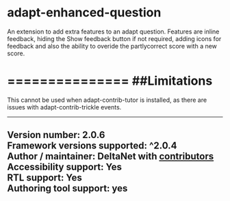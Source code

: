 adapt-enhanced-question
===============

An extension to add extra features to an adapt question. Features are inline feedback, hiding the Show feedback button if not required, adding icons for feedback and also the ability to overide the partlycorrect score with a new score.

===============
##Limitations
===============

This cannot be used when adapt-contrib-tutor is installed, as there are issues with adapt-contrib-trickle events.

----------------------------
**Version number:**  2.0.6     
**Framework versions supported:**  ^2.0.4    
**Author / maintainer:** DeltaNet with [contributors](https://github.com/deltanet/adapt-enhanced-question/graphs/contributors)     
**Accessibility support:** Yes  
**RTL support:** Yes     
**Authoring tool support:** yes
----------------------------
